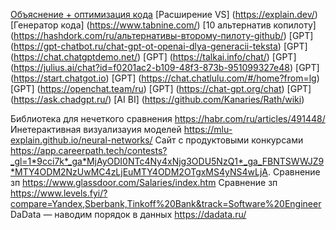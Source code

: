 [Объяснение + оптимизация кода](https://code-mentor.ai/)
[Расширение VS]	(https://explain.dev/)
[Генератор кода]	(https://www.tabnine.com/)
[10 альтернатив копилоту]	(https://hashdork.com/ru/альтернативы-второму-пилоту-github/)
[GPT]	(https://gpt-chatbot.ru/chat-gpt-ot-openai-dlya-generacii-teksta)
[GPT]	(https://chat.chatgptdemo.net/)
[GPT]	(https://talkai.info/chat/)
[GPT]	(https://julius.ai/chat?id=f0201ac2-b109-48f3-873b-951099327e48)
[GPT]	(https://start.chatgot.io)
[GPT]	(https://chat.chatlulu.com/#/home?from=lg)
[GPT]	(https://openchat.team/ru)
[GPT]	(https://chat-gpt.org/chat)
[GPT]	(https://ask.chadgpt.ru/)
[AI BI]	(https://github.com/Kanaries/Rath/wiki)



Библиотека для нечеткого сравнения	https://habr.com/ru/articles/491448/
Инетерактивная визуализауия моделей	https://mlu-explain.github.io/neural-networks/
Сайт с продуктовыми конкурсами 	https://app.careerpath.tech/contests?_gl=1*9cci7k*_ga*MjAyODI0NTc4Ny4xNjg3ODU5NzQ1*_ga_FBNTSWWJZ9*MTY4ODM2NzUwMC4zLjEuMTY4ODM2OTgxMS4yNS4wLjA.
Сравнение зп	https://www.glassdoor.com/Salaries/index.htm
Сравнение зп	https://www.levels.fyi/?compare=Yandex,Sberbank,Tinkoff%20Bank&track=Software%20Engineer
DaData — наводим порядок в данных	https://dadata.ru/
